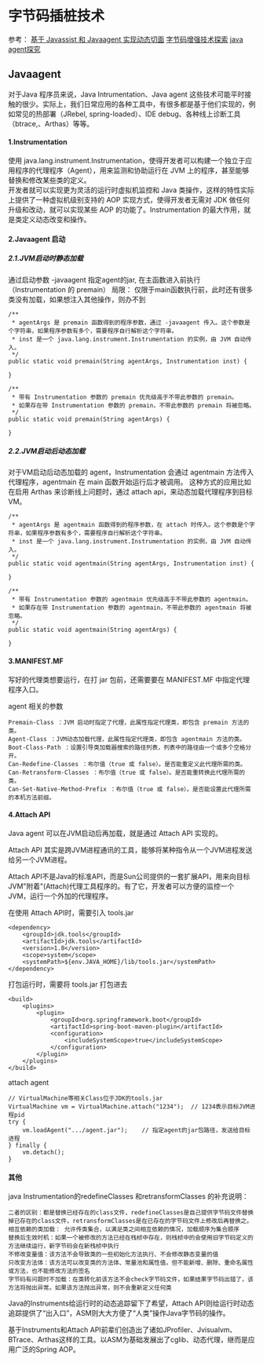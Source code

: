 # 字节码插桩技术

参考： 
[基于 Javassist 和 Javaagent 实现动态切面](https://www.cnblogs.com/chiangchou/p/javassist.html#_label2)
[字节码增强技术探索](https://tech.meituan.com/2019/09/05/java-bytecode-enhancement.html)
[java agent探究](https://zhuanlan.zhihu.com/p/74255330)
## Javaagent
对于Java 程序员来说，Java Intrumentation、Java agent 这些技术可能平时接触的很少。实际上，我们日常应用的各种工具中，有很多都是基于他们实现的，例如常见的热部署（JRebel, spring-loaded）、IDE debug、各种线上诊断工具（btrace,、Arthas）等等。
#### 1.Instrumentation
使用 java.lang.instrument.Instrumentation，使得开发者可以构建一个独立于应用程序的代理程序（Agent），用来监测和协助运行在 JVM 上的程序，甚至能够替换和修改某些类的定义。  
开发者就可以实现更为灵活的运行时虚拟机监控和 Java 类操作，这样的特性实际上提供了一种虚拟机级别支持的 AOP 实现方式，使得开发者无需对 JDK 做任何升级和改动，就可以实现某些 AOP 的功能了。Instrumentation 的最大作用，就是类定义动态改变和操作。
#### 2.Javaagent 启动
##### 2.1.JVM启动时静态加载

通过启动参数 -javaagent 指定agent的jar, 在主函数进入前执行 （Instrumentation 的 premain）
局限： 仅限于main函数执行前，此时还有很多类没有加载，如果想注入其他操作，则办不到
```
/**
 * agentArgs 是 premain 函数得到的程序参数，通过 -javaagent 传入。这个参数是个字符串，如果程序参数有多个，需要程序自行解析这个字符串。
 * inst 是一个 java.lang.instrument.Instrumentation 的实例，由 JVM 自动传入。
 */
public static void premain(String agentArgs, Instrumentation inst) {

}

/**
 * 带有 Instrumentation 参数的 premain 优先级高于不带此参数的 premain。
 * 如果存在带 Instrumentation 参数的 premain，不带此参数的 premain 将被忽略。
 */
public static void premain(String agentArgs) {

}
```

##### 2.2.JVM启动后动态加载
对于VM启动后动态加载的 agent，Instrumentation 会通过 agentmain 方法传入代理程序，agentmain 在 main 函数开始运行后才被调用。
这种方式的应用比如在启用 Arthas 来诊断线上问题时，通过 attach api，来动态加载代理程序到目标VM。
```
/**
 * agentArgs 是 agentmain 函数得到的程序参数，在 attach 时传入。这个参数是个字符串，如果程序参数有多个，需要程序自行解析这个字符串。
 * inst 是一个 java.lang.instrument.Instrumentation 的实例，由 JVM 自动传入。
 */
public static void agentmain(String agentArgs, Instrumentation inst) {

}

/**
 * 带有 Instrumentation 参数的 agentmain 优先级高于不带此参数的 agentmain。
 * 如果存在带 Instrumentation 参数的 agentmain，不带此参数的 agentmain 将被忽略。
 */
public static void agentmain(String agentArgs) {

}
```

#### 3.MANIFEST.MF
写好的代理类想要运行，在打 jar 包前，还需要要在 MANIFEST.MF 中指定代理程序入口。   

agent 相关的参数
```
Premain-Class ：JVM 启动时指定了代理，此属性指定代理类，即包含 premain 方法的类。
Agent-Class ：JVM动态加载代理，此属性指定代理类，即包含 agentmain 方法的类。
Boot-Class-Path ：设置引导类加载器搜索的路径列表，列表中的路径由一个或多个空格分开。
Can-Redefine-Classes ：布尔值（true 或 false）。是否能重定义此代理所需的类。
Can-Retransform-Classes ：布尔值（true 或 false）。是否能重转换此代理所需的类。
Can-Set-Native-Method-Prefix ：布尔值（true 或 false）。是否能设置此代理所需的本机方法前缀。
```
#### 4.Attach API
Java agent 可以在JVM启动后再加载，就是通过 Attach API 实现的。  

Attach API 其实是跨JVM进程通讯的工具，能够将某种指令从一个JVM进程发送给另一个JVM进程。  

Attach API不是Java的标准API，而是Sun公司提供的一套扩展API，用来向目标JVM"附着"(Attach)代理工具程序的。有了它，开发者可以方便的监控一个JVM，运行一个外加的代理程序。

在使用 Attach API时，需要引入 tools.jar 
```
<dependency>
    <groupId>jdk.tools</groupId>
    <artifactId>jdk.tools</artifactId>
    <version>1.8</version>
    <scope>system</scope>
    <systemPath>${env.JAVA_HOME}/lib/tools.jar</systemPath>
</dependency>
```
打包运行时，需要将 tools.jar 打包进去
```
<build>
    <plugins>
        <plugin>
            <groupId>org.springframework.boot</groupId>
            <artifactId>spring-boot-maven-plugin</artifactId>
            <configuration>
                <includeSystemScope>true</includeSystemScope>
            </configuration>
        </plugin>
    </plugins>
</build>
```
attach agent
```
// VirtualMachine等相关Class位于JDK的tools.jar
VirtualMachine vm = VirtualMachine.attach("1234");  // 1234表示目标JVM进程pid
try {
    vm.loadAgent(".../agent.jar");    // 指定agent的jar包路径，发送给目标进程
} finally {
    vm.detach();
}
```

#### 其他
java Instrumentation的redefineClasses 和retransformClasses 的补充说明：
```
二者的区别：都是替换已经存在的class文件，redefineClasses是自己提供字节码文件替换掉已存在的class文件，retransformClasses是在已存在的字节码文件上修改后再替换之。
相互依赖的类加载： 允许传类集合，以满足类之间相互依赖的情况，加载顺序为集合顺序
替换后生效时机：如果一个被修改的方法已经在栈桢中存在，则栈桢中的会使用旧字节码定义的方法继续运行，新字节码会在新栈桢中执行
不修改变量值：该方法不会导致类的一些初始化方法执行、不会修改静态变量的值
只改变方法体：该方法可以改变类的方法体、常量池和属性值，但不能新增、删除、重命名属性或方法，也不能修改方法的签名
字节码有问题时不加载：在类转化前该方法不会check字节码文件，如果结果字节码出错了，该方法将抛出异常。如果该方法抛出异常，则不会重新定义任何类
```


Java的Instruments给运行时的动态追踪留下了希望，Attach API则给运行时动态追踪提供了“出入口”，ASM则大大方便了“人类”操作Java字节码的操作。

基于Instruments和Attach API前辈们创造出了诸如JProfiler、Jvisualvm、BTrace、Arthas这样的工具。以ASM为基础发展出了cglib、动态代理，继而是应用广泛的Spring AOP。

